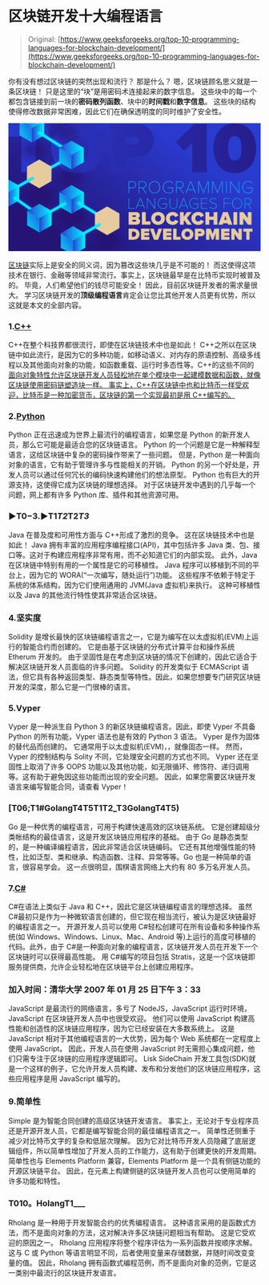 # 区块链开发十大编程语言

> Original: [https://www.geeksforgeeks.org/top-10-programming-languages-for-blockchain-development/](https://www.geeksforgeeks.org/top-10-programming-languages-for-blockchain-development/)

你有没有想过区块链的突然出现和流行？ 那是什么？ 嗯，区块链顾名思义就是一条区块链！ 只是这里的“块”是用密码术连接起来的数字信息。 这些块中的每一个都包含链接到前一块的**密码散列函数**、块中的**时间戳**和**数字信息**。 这些块的结构使得修改数据非常困难，因此它们在确保透明度的同时维护了安全性。

![Top-10-Programming-Languages-for-Blockchain-Development](img/ce6dcb1567244b674b346d0a8466f1fd.png)

[区块链](https://www.geeksforgeeks.org/blockchain-technology-introduction/)实际上是安全的同义词，因为篡改这些块几乎是不可能的！ 而这使得这项技术在银行、金融等领域非常流行。事实上，区块链最早是在比特币实现时被普及的。 毕竟，人们希望他们的钱尽可能安全！ 因此，目前区块链开发者的需求量很大。 学习区块链开发的**顶级编程语言**肯定会让您比其他开发人员更有优势，所以这就是本文的全部内容。

### 1.[C++](https://www.geeksforgeeks.org/c-programming-language/)

C++在整个科技界都很流行，即使在区块链技术中也是如此！ C++之所以在区块链中如此流行，是因为它的多种功能，如移动语义、对内存的原语控制、高级多线程以及其他面向对象的功能，如函数重载、运行时多态性等。C++的这些不同的[面向对象特性允许区块链开发人员轻松地在单个模块中一起建模数据和函数，就像区块链使用密码链塑造块一样。 事实上，C++在区块链中也和比特币一样受欢迎，比特币是一种加密货币，区块链的第一个实现最初是用 C++编写的。](https://www.geeksforgeeks.org/object-oriented-programming-in-cpp/)

### 2.[Python](https://www.geeksforgeeks.org/python-programming-language/)

Python 正在迅速成为世界上最流行的编程语言，如果您是 Python 的新开发人员，那么它可能是最适合您的区块链语言。 Python 的一个问题是它是一种解释型语言，这给区块链中复杂的密码操作带来了一些问题。 但是，Python 是一种面向对象的语言，它有助于管理许多与性能相关的开销。 Python 的另一个好处是，开发人员可以通过任何冗长的编码快速构建他们的想法原型。 Python 也有巨大的开源支持，这使得它成为区块链的理想选择。 对于区块链开发中遇到的几乎每一个问题，网上都有许多 Python 库、插件和其他资源可用。

### ►T0−3.►T1*T2*T2*T3*

Java 在普及度和可用性方面与 C++形成了激烈的竞争。 这在区块链技术中也是如此！ Java 拥有丰富的应用程序编程接口(API)，其中包括许多 Java 类、包、接口等。这对于构建应用程序非常有用，而不必知道它们的内部实现。 此外，Java 在区块链中特别有用的一个属性是它的可移植性。 Java 程序可以移植到不同的平台上，因为它的 WORA(“一次编写，随处运行”)功能。 这些程序不依赖于特定于系统的体系结构，因为它们使用通用的 JVM(Java 虚拟机)来执行。 这种可移植性以及 Java 的其他流行特性使其非常适合区块链。

### 4.坚实度

Solidity 是增长最快的区块链编程语言之一，它是为编写在以太虚拟机(EVM)上运行的智能合约而创建的。 它是由基于区块链的分布式计算平台和操作系统 Etherum 开发的。 由于坚固性是在考虑到区块链的情况下创建的，因此它适合于解决区块链开发人员面临的许多问题。 Solidity 的开发类似于 ECMAScript 语法，但它具有各种返回类型、静态类型等特性。因此，如果您想要专门研究区块链开发的深度，那么它是一门很棒的语言。

### 5.Vyper

Vyper 是一种派生自 Python 3 的新区块链编程语言。因此，即使 Vyper 不具备 Python 的所有功能，Vyper 语法也是有效的 Python 3 语法。 Vyper 是作为固体的替代品而创建的。 它通常用于以太虚拟机(EVM)，，就像固态一样。 然而，Vyper 的控制结构与 Solity 不同，它处理安全问题的方式也不同。 Vyper 还在坚固性上取消了许多 OOPS 功能以及其他功能，如无限循环、修饰符、递归调用等。这有助于避免因这些功能而出现的安全问题。 因此，如果您需要区块链开发语言来编写智能合同，请查看 Vyper！

### [T06;T1#GolangT4T5T1T2_T3GolangT4T5)

Go 是一种优秀的编程语言，可用于构建快速高效的区块链系统。 它是创建超级分类帐结构的最佳语言，这是开发区块链应用程序的基础。 由于 Go 是静态类型的，是一种编译编程语言，因此非常适合区块链编码。 它还有其他增强性能的特性，比如泛型、类和继承、构造函数、注释、异常等等。Go 也是一种简单的语言，很容易学会。 这一点很明显，围棋语言网络上大约有 80 多万名开发人员。

### 7.[C#](https://www.geeksforgeeks.org/csharp-programming-language/)

C#在语法上类似于 Java 和 C++，因此它是区块链编程语言的理想选择。 虽然 C#最初只是作为一种微软语言创建的，但它现在相当流行，被认为是区块链最好的编程语言之一。 开源开发人员可以使用 C#轻松创建可在所有设备和多种操作系统(如 Windows、Windows、Linux、Mac、Android 等)上运行的高度可移植的代码。此外，由于 C#是一种面向对象的编程语言，区块链开发人员在开发下一个区块链时可以获得最高性能。 用 C#编写的项目包括 Stratis，这是一个区块链即服务提供商，允许企业轻松地在区块链平台上创建应用程序。

### 加入时间：清华大学 2007 年 01 月 25 日下午 3：33

JavaScript 是最流行的网络语言，多亏了 NodeJS，JavaScript 运行时环境，JavaScript 在区块链开发人员中也很受欢迎。 他们可以使用 JavaScript 构建高性能和创造性的区块链应用程序，因为它已经安装在大多数系统上。 这是 JavaScript 相对于其他编程语言的一大优势，因为每个 Web 系统都在一定程度上使用 JavaScript。 因此，开发人员在使用 JavaScript 时无需担心集成问题，他们只需专注于区块链的应用程序逻辑即可。 Lisk SideChain 开发工具包(SDK)就是一个这样的例子，它允许开发人员构建、发布和分发他们的区块链应用程序，这些应用程序是用 JavaScript 编写的。

### 9.简单性

Simple 是为智能合同创建的高级区块链开发语言。 事实上，无论对于专业程序员还是开源开发人员，它都是编写智能合同的最佳编程语言之一。 简单性还侧重于减少对比特币文字的复杂和低层次理解。 因为它对比特币开发人员隐藏了底层逻辑组件，所以简单性增加了开发人员的工作能力，这有助于创建更快的开发周期。 简单性也与 Elements Platform 兼容，Elements Platform 是一个具有侧链功能的开源区块链平台。 因此，在元素上构建侧链的区块链开发人员也可以使用简单的许多功能和特性。

### T010。HolangT1___

Rholang 是一种用于开发智能合约的优秀编程语言。 这种语言采用的是函数式方法，而不是面向对象的方法，这对解决许多区块链问题相当有帮助。 这是它受欢迎的原因之一。 Rholang 应用程序将整个程序评估为一系列函数并按顺序求解。 这与 C 或 Python 等语言明显不同，后者使用变量来存储数据，并随时间改变变量的值。 因此，Rholang 拥有函数式编程范例，而不是面向对象的范例，它是这一类别中最流行的区块链开发语言。